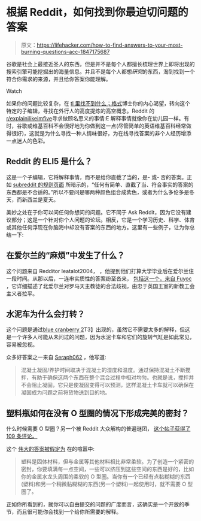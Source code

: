 # 根据 Reddit，如何找到你最迫切问题的答案

> 原文：<https://lifehacker.com/how-to-find-answers-to-your-most-burning-questions-acc-1847175687>

谷歌是社会上最接近圣人的东西，但是并不是每个人都擅长梳理世界上即将出现的搜索引擎可能挖掘出的海量信息。并且不是每个人都想*研究*的东西，淘到找到一个符合你需求的来源，并且给你答案你能理解。

Watch

如果你的问题比较复杂，在 [tl 里找不到什么；格式](https://www.urbandictionary.com/define.php?term=TLDR)博士你的内心渴望，转向这个特定的子编辑，寻找在外行人的高度提炼的高空概念。Reddit 的[r/explainilikeimfive](https://www.reddit.com/r/explainlikeimfive/)寻求做顾名思义的事情:E 解释事情就像你在幼儿园一样。有时，谷歌或维基百科不会很好地为你做到这一点(尽管简单的英语维基百科经常做得很好)，这就是为什么寻找一种人情味很好，为在线寻找答案的非个人经历增添一点迷人的色彩。

## Reddit 的 ELI5 是什么？

这是一个子编辑，它将解释事情，而不是给你直截了当的，是- 或- 否的答案。正如 [subreddit 的规则页面](https://www.reddit.com/r/explainlikeimfive/wiki/detailed_rules#wiki_.2Fr.2Fexplainlikeimfive_mission_statement) 所暗示的，“任何有简单、直截了当、符合事实的答案的东西都是不合适的。”所以不要问是哪两种颜色组合成紫色，或者为什么多伦多是冬天，而新西兰是夏天。

美妙之处在于你可以问任何你想问的问题。它不同于 Ask Reddit，因为它没有建议部分；这是一个针对你个人问题的论坛。相反，它是一个学习历史、科学、体育或其他任何浮现在你脑海中却没有答案的东西的地方。这里有一些例子，让为你总结一下:

## 在爱尔兰的“麻烦”中发生了什么？

这个问题来自 Redditor Ieatalot2004， ，他提到他们打算大学毕业后在爱尔兰住一段时间。从那以后，一连串实质性的答案纷至沓来， [包括这一个，来自 Fuyoc](https://www.reddit.com/r/explainlikeimfive/comments/o70n9f/eli5_what_happened_during_the_troubles_in_ireland/h2w8th1?utm_source=share&utm_medium=web2x&context=3) ，它详细描述了北爱尔兰对罗马天主教徒的合法歧视，由忠于英国王室的新教工会主义者拉平。

## 水泥车为什么会打转？

这个问题是通过[blue cranberry 2](https://www.reddit.com/r/explainlikeimfive/comments/o7rh19/eli5_why_do_cement_trucks_need_to_spin_while/)T3】出现的，虽然它不需要太多的解释，但这是一个许多人可能从未问过的问题，因为水泥卡车和它们的旋转气缸是如此常见，容易被忽视。

众多好答案之一来自 [Seraph062](https://www.reddit.com/r/explainlikeimfive/comments/o7rh19/eli5_why_do_cement_trucks_need_to_spin_while/h30uqj9?utm_source=share&utm_medium=web2x&context=3) ，他写道:

> 混凝土凝固/养护时间取决于混凝土的湿度和温度。通过保持混凝土不断搅拌，有助于确保这两个东西在整个混合过程中相对均匀。也就是说，搅拌并不会阻止凝固，它只是使凝固变得可以预测，这样混凝土卡车就可以确保在凝固成为问题之前将货物送到目的地。

## 塑料瓶如何在没有 O 型圈的情况下形成完美的密封？

什么时候需要 O 型圈？另一个被 Reddit 大众解构的普遍谜团， [这个帖子获得了 109 条评论。](https://www.reddit.com/r/explainlikeimfive/comments/o70xar/eli5_how_do_gatorade_bottles_and_plastic_water/)

这个 [伟大的答案被假定为](https://www.reddit.com/r/explainlikeimfive/comments/o70xar/eli5_how_do_gatorade_bottles_and_plastic_water/h2vuscn?utm_source=share&utm_medium=web2x&context=3) 在的喧嚣中:

> 塑料是固体材料，但与金属等其他材料相比非常柔软。为了创造一个紧密的密封，你要填满每一点空间，一些可以挤压到这些空间的东西是好的，比如你的金属水龙头周围的柔软的 O 型圈。当你有一个已经有点黏糊糊的东西(塑料)和另一个稍微黏糊糊的东西(另一个塑料)一起使用时，就不需要 O 型圈了。

正如你所看到的，就你可以自由提交的问题的广度而言，这确实是一个开放的季节，而且很可能你会找到一个给你所需要的解释。